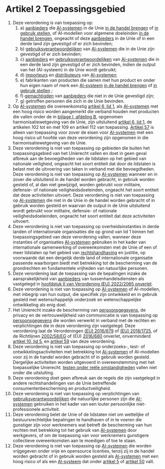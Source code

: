 # Artikel 2 Toepassingsgebied

1. Deze verordening is van toepassing op:
   1. a) [aanbieders](a3.md#^aanbieder) die [AI-systemen](a3.md#^ai-systeem) in de Unie [in de handel brengen](a3.md#^handel) of [in gebruik stellen](a3.md#^gebruik), of AI-modellen voor algemene doeleinden [in de handel brengen](a3.md#^handel), ongeacht of deze [aanbieders](a3.md#^aanbieder) in de Unie of in een derde land zijn gevestigd of er zich bevinden;
   2. b) [gebruiksverantwoordelijken](a3.md#^gebruiksverantwoordelijke) van [AI-systemen](a3.md#^ai-systeem) die in de Unie zijn gevestigd of er zich bevinden;
   3. c) [aanbieders](a3.md#^aanbieder) en [gebruiksverantwoordelijken](a3.md#^gebruiksverantwoordelijke) van [AI-systemen](a3.md#^ai-systeem) die in een derde land zijn gevestigd of er zich bevinden, indien de output van het (AI-systeem) in de Unie wordt gebruikt;
   4. d) [importeurs](a3.md#^importeur) en [distributeurs](a3.md#^distributeur) van [AI-systemen](a3.md#^ai-systeem);
   5. e) fabrikanten van producten die samen met hun product en onder hun eigen naam of merk een [AI-systeem](a3.md#^ai-systeem) [in de handel brengen](a3.md#^handel) of [in gebruik stellen](a3.md#^gebruik) ;
   6. f) [gemachtigden](a3.md#^gemachtigde) van [aanbieders](a3.md#^aanbieder) die niet in de Unie gevestigd zijn;
   7. g) getroffen personen die zich in de Unie bevinden.
2. Op [AI-systemen](a3.md#^ai-systeem) die overeenkomstig [artikel 6, lid 1](a6.md#^a61), als [AI-systemen](a3.md#^ai-systeem) met een hoog risico worden aangemerkt die verband houden met producten die vallen onder de in [bijlage I, afdeling B](Bijlage_1#Afdeling%20B%20—%20Lijst%20van%20andere%20harmonisatiewetgeving%20van%20de%20Unie), opgenomen harmonisatiewetgeving van de Unie, zijn uitsluitend [artikel 6, lid 1](a6.md#^a61), de artikelen 102 tot en met 109 en artikel 112 van toepassing. [Artikel 57](a57) is alleen van toepassing voor zover de eisen voor [AI-systemen](a3.md#^ai-systeem) met een hoog risico uit hoofde van deze verordening zijn opgenomen in die harmonisatiewetgeving van de Unie.
3. Deze verordening is niet van toepassing op gebieden die buiten het toepassingsgebied van het Unierecht vallen en doet in geen geval afbreuk aan de bevoegdheden van de lidstaten op het gebied van nationale veiligheid, ongeacht het soort entiteit dat door de lidstaten is belast met de uitvoering van taken in verband met die bevoegdheden.
   Deze verordening is niet van toepassing op [AI-systemen](a3.md#^ai-systeem) wanneer en in zover die uitsluitend in de handel worden gebracht, in gebruik worden gesteld of, al dan niet gewijzigd, worden gebruikt voor militaire, defensie- of nationale veiligheidsdoeleinden, ongeacht het soort entiteit dat deze activiteiten uitvoert.
   Deze verordening is niet van toepassing op [AI-systemen](a3.md#^ai-systeem) die niet in de Unie in de handel worden gebracht of in gebruik worden gesteld en waarvan de output in de Unie uitsluitend wordt gebruikt voor militaire, defensie- of nationale veiligheidsdoeleinden, ongeacht het soort entiteit dat deze activiteiten uitvoert.
4. Deze verordening is niet van toepassing op overheidsinstanties in derde landen of internationale organisaties die op grond van lid 1 binnen het toepassingsgebied van deze verordening vallen, wanneer deze instanties of organisaties [AI-systemen](a3.md#^ai-systeem) gebruiken in het kader van internationale samenwerking of overeenkomsten met de Unie of een of meer lidstaten op het gebied van [rechtshandhaving](a3.md#^rh) en justitie, op voorwaarde dat een dergelijk derde land of internationale organisatie passende waarborgen biedt met betrekking tot de bescherming van de grondrechten en fundamentele vrijheden van natuurlijke personen.
5. Deze verordening laat de toepassing van de bepalingen inzake de aansprakelijkheid van [aanbieders](a3.md#^aanbieder) van tussenhandelsdiensten als vastgelegd in [hoofdstuk II van Verordening (EU) 2022/2065 onverlet](v2022-2095).
6. Deze verordening is niet van toepassing op [AI-systemen](a3.md#^ai-systeem) of AI-modellen, met inbegrip van hun output, die specifiek zijn ontwikkeld en in gebruik gesteld met wetenschappelijk onderzoek en wetenschappelijke ontwikkeling als enig doel.
7. Het Unierecht inzake de bescherming van [persoonsgegevens](a3.md#^persg), de privacy en de vertrouwelijkheid van communicatie is van toepassing op [persoonsgegevens](a3.md#^persg) die worden verwerkt in verband met de rechten en verplichtingen die in deze verordening zijn vastgelegd. Deze verordening laat de Verordeningen [(EU) 2016/679](https://eur-lex.europa.eu/legal-content/NL/TXT/HTML/?uri=CELEX:32016R0679) of [(EU) 2018/1725](https://eur-lex.europa.eu/legal-content/NL/TXT/HTML/?uri=CELEX:32018R1725), of de Richtlijnen [2002/58/EG](https://eur-lex.europa.eu/legal-content/NL/TXT/HTML/?uri=CELEX:32002L0058) of (EU) [2016/680](https://eur-lex.europa.eu/legal-content/NL/TXT/HTML/?uri=CELEX:32016L0680) onverlet, onverminderd [artikel 10, lid 5](a10#^l5), en [artikel 59](a59) van deze verordening.
8. Deze verordening is niet van toepassing op onderzoeks-, test- of ontwikkelingsactiviteiten met betrekking tot [AI-systemen](a3.md#^ai-systeem) of AI-modellen voor zij in de handel worden gebracht of in gebruik worden gesteld. Dergelijke activiteiten worden uitgevoerd in overeenstemming met het toepasselijke Unierecht. [testen onder reële omstandigheden](a3.md#^testreel) vallen niet onder die uitsluiting.
9. Deze verordening doet geen afbreuk aan de regels die zijn vastgelegd in andere rechtshandelingen van de Unie betreffende consumentenbescherming en productveiligheid.
10. Deze verordening is niet van toepassing op verplichtingen van [gebruiksverantwoordelijken](a3.md#^gebruiksverantwoordelijke) die natuurlijke personen zijn die [AI-systemen](a3.md#^ai-systeem) gebruiken in het kader van een louter persoonlijke niet-professionele activiteit.
11. Deze verordening belet de Unie of de lidstaten niet om wettelijke of bestuursrechtelijke bepalingen te handhaven of in te voeren die gunstiger zijn voor werknemers wat betreft de bescherming van hun rechten met betrekking tot het gebruik van [AI-systemen](a3.md#^ai-systeem) door werkgevers, of om de toepassing van voor werknemers gunstigere collectieve overeenkomsten aan te moedigen of toe te staan.
12. Deze verordening is niet van toepassing op [AI-systemen](a3.md#^ai-systeem) die worden vrijgegeven onder vrije en opensource licenties, tenzij zij in de handel worden gebracht of in gebruik worden gesteld als [AI-systemen](a3.md#^ai-systeem) met een hoog risico of als een [AI-systeem](a3.md#^ai-systeem) dat onder [artikel 5](a5) of [artikel 50](a50) valt.
